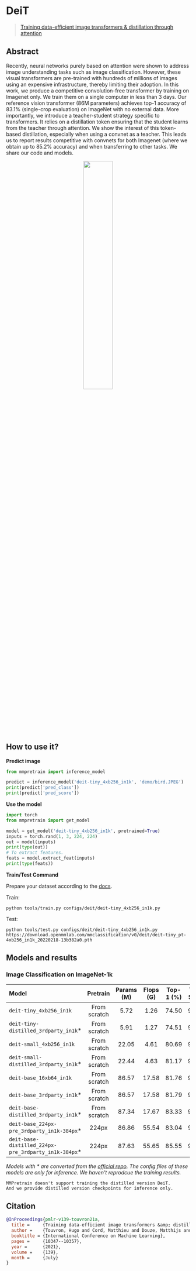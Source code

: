 # DeiT

> [Training data-efficient image transformers & distillation through attention](https://arxiv.org/abs/2012.12877)

<!-- [ALGORITHM] -->

## Abstract

Recently, neural networks purely based on attention were shown to address image understanding tasks such as image classification. However, these visual transformers are pre-trained with hundreds of millions of images using an expensive infrastructure, thereby limiting their adoption.   In this work, we produce a competitive convolution-free transformer by training on Imagenet only. We train them on a single computer in less than 3 days. Our reference vision transformer (86M parameters) achieves top-1 accuracy of 83.1% (single-crop evaluation) on ImageNet with no external data.   More importantly, we introduce a teacher-student strategy specific to transformers. It relies on a distillation token ensuring that the student learns from the teacher through attention. We show the interest of this token-based distillation, especially when using a convnet as a teacher. This leads us to report results competitive with convnets for both Imagenet (where we obtain up to 85.2% accuracy) and when transferring to other tasks. We share our code and models.

<div align=center>
<img src="https://user-images.githubusercontent.com/26739999/143225703-c287c29e-82c9-4c85-a366-dfae30d198cd.png" width="40%"/>
</div>

## How to use it?

<!-- [TABS-BEGIN] -->

**Predict image**

```python
from mmpretrain import inference_model

predict = inference_model('deit-tiny_4xb256_in1k', 'demo/bird.JPEG')
print(predict['pred_class'])
print(predict['pred_score'])
```

**Use the model**

```python
import torch
from mmpretrain import get_model

model = get_model('deit-tiny_4xb256_in1k', pretrained=True)
inputs = torch.rand(1, 3, 224, 224)
out = model(inputs)
print(type(out))
# To extract features.
feats = model.extract_feat(inputs)
print(type(feats))
```

**Train/Test Command**

Prepare your dataset according to the [docs](https://mmpretrain.readthedocs.io/en/main/user_guides/dataset_prepare.html#prepare-dataset).

Train:

```shell
python tools/train.py configs/deit/deit-tiny_4xb256_in1k.py
```

Test:

```shell
python tools/test.py configs/deit/deit-tiny_4xb256_in1k.py https://download.openmmlab.com/mmclassification/v0/deit/deit-tiny_pt-4xb256_in1k_20220218-13b382a0.pth
```

<!-- [TABS-END] -->

## Models and results

### Image Classification on ImageNet-1k

| Model                                                 |   Pretrain   | Params (M) | Flops (G) | Top-1 (%) | Top-5 (%) |                       Config                       |                                                                                                              Download                                                                                                               |
| :---------------------------------------------------- | :----------: | :--------: | :-------: | :-------: | :-------: | :------------------------------------------------: | :---------------------------------------------------------------------------------------------------------------------------------------------------------------------------------------------------------------------------------: |
| `deit-tiny_4xb256_in1k`                               | From scratch |    5.72    |   1.26    |   74.50   |   92.24   |         [config](deit-tiny_4xb256_in1k.py)         |  [model](https://download.openmmlab.com/mmclassification/v0/deit/deit-tiny_pt-4xb256_in1k_20220218-13b382a0.pth) \| [log](https://download.openmmlab.com/mmclassification/v0/deit/deit-tiny_pt-4xb256_in1k_20220218-13b382a0.json)  |
| `deit-tiny-distilled_3rdparty_in1k`\*                 | From scratch |    5.91    |   1.27    |   74.51   |   91.90   |    [config](deit-tiny-distilled_4xb256_in1k.py)    |                                                 [model](https://download.openmmlab.com/mmclassification/v0/deit/deit-tiny-distilled_3rdparty_pt-4xb256_in1k_20211216-c429839a.pth)                                                  |
| `deit-small_4xb256_in1k`                              | From scratch |   22.05    |   4.61    |   80.69   |   95.06   |        [config](deit-small_4xb256_in1k.py)         | [model](https://download.openmmlab.com/mmclassification/v0/deit/deit-small_pt-4xb256_in1k_20220218-9425b9bb.pth) \| [log](https://download.openmmlab.com/mmclassification/v0/deit/deit-small_pt-4xb256_in1k_20220218-9425b9bb.json) |
| `deit-small-distilled_3rdparty_in1k`\*                | From scratch |   22.44    |   4.63    |   81.17   |   95.40   |   [config](deit-small-distilled_4xb256_in1k.py)    |                                                 [model](https://download.openmmlab.com/mmclassification/v0/deit/deit-small-distilled_3rdparty_pt-4xb256_in1k_20211216-4de1d725.pth)                                                 |
| `deit-base_16xb64_in1k`                               | From scratch |   86.57    |   17.58   |   81.76   |   95.81   |         [config](deit-base_16xb64_in1k.py)         |  [model](https://download.openmmlab.com/mmclassification/v0/deit/deit-base_pt-16xb64_in1k_20220216-db63c16c.pth) \| [log](https://download.openmmlab.com/mmclassification/v0/deit/deit-base_pt-16xb64_in1k_20220216-db63c16c.json)  |
| `deit-base_3rdparty_in1k`\*                           | From scratch |   86.57    |   17.58   |   81.79   |   95.59   |         [config](deit-base_16xb64_in1k.py)         |                                                      [model](https://download.openmmlab.com/mmclassification/v0/deit/deit-base_3rdparty_pt-16xb64_in1k_20211124-6f40c188.pth)                                                       |
| `deit-base-distilled_3rdparty_in1k`\*                 | From scratch |   87.34    |   17.67   |   83.33   |   96.49   |    [config](deit-base-distilled_16xb64_in1k.py)    |                                                 [model](https://download.openmmlab.com/mmclassification/v0/deit/deit-base-distilled_3rdparty_pt-16xb64_in1k_20211216-42891296.pth)                                                  |
| `deit-base_224px-pre_3rdparty_in1k-384px`\*           |    224px     |   86.86    |   55.54   |   83.04   |   96.31   |      [config](deit-base_16xb32_in1k-384px.py)      |                                                   [model](https://download.openmmlab.com/mmclassification/v0/deit/deit-base_3rdparty_ft-16xb32_in1k-384px_20211124-822d02f2.pth)                                                    |
| `deit-base-distilled_224px-pre_3rdparty_in1k-384px`\* |    224px     |   87.63    |   55.65   |   85.55   |   97.35   | [config](deit-base-distilled_16xb32_in1k-384px.py) |                                              [model](https://download.openmmlab.com/mmclassification/v0/deit/deit-base-distilled_3rdparty_ft-16xb32_in1k-384px_20211216-e48d6000.pth)                                               |

*Models with * are converted from the [official repo](https://github.com/facebookresearch/deit/blob/f5123946205daf72a88783dae94cabff98c49c55/models.py#L168). The config files of these models are only for inference. We haven't reprodcue the training results.*

```{warning}
MMPretrain doesn't support training the distilled version DeiT.
And we provide distilled version checkpoints for inference only.
```

## Citation

```bibtex
@InProceedings{pmlr-v139-touvron21a,
  title =     {Training data-efficient image transformers &amp; distillation through attention},
  author =    {Touvron, Hugo and Cord, Matthieu and Douze, Matthijs and Massa, Francisco and Sablayrolles, Alexandre and Jegou, Herve},
  booktitle = {International Conference on Machine Learning},
  pages =     {10347--10357},
  year =      {2021},
  volume =    {139},
  month =     {July}
}
```
